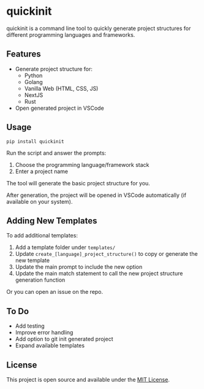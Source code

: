 # quickinit

quickinit is a command line tool to quickly generate project structures for different programming languages and frameworks. 

## Features

- Generate project structure for:
    - Python 
    - Golang
    - Vanilla Web (HTML, CSS, JS)
    - NextJS
    - Rust
- Open generated project in VSCode

## Usage

```
pip install quickinit
```

Run the script and answer the prompts:

1. Choose the programming language/framework stack 
2. Enter a project name

The tool will generate the basic project structure for you.

After generation, the project will be opened in VSCode automatically (if available on your system).

## Adding New Templates

To add additional templates:

1. Add a template folder under `templates/`
2. Update `create_[language]_project_structure()` to copy or generate the new template
3. Update the main prompt to include the new option
4. Update the main match statement to call the new project structure generation function

Or you can open an issue on the repo.

## To Do

- Add testing
- Improve error handling
- Add option to git init generated project
- Expand available templates

## License

This project is open source and available under the [MIT License](LICENSE).